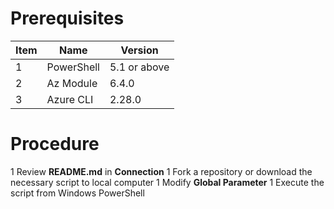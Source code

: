 # Prerequisites
| Item | Name | Version |
| - | - | - | 
| 1 | PowerShell | 5.1 or above |
| 2 | Az Module | 6.4.0 |
| 3 | Azure CLI | 2.28.0 |

# Procedure

1 Review **README.md** in **Connection**
1 Fork a repository or download the necessary script to local computer
1 Modify **Global Parameter**
1 Execute the script from Windows PowerShell
